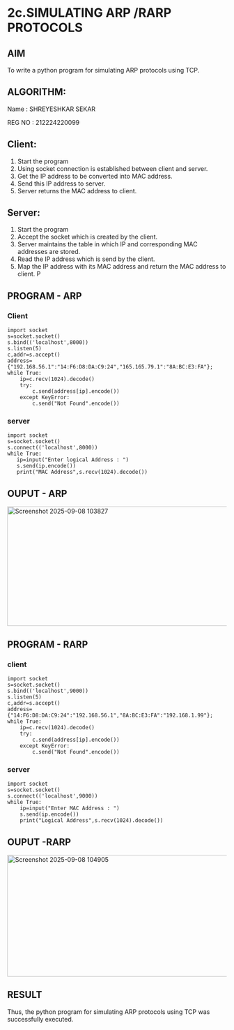 # 2c.SIMULATING ARP /RARP PROTOCOLS
## AIM
To write a python program for simulating ARP protocols using TCP.
## ALGORITHM:
Name : SHREYESHKAR SEKAR

REG NO : 212224220099
## Client:
1. Start the program
2. Using socket connection is established between client and server.
3. Get the IP address to be converted into MAC address.
4. Send this IP address to server.
5. Server returns the MAC address to client.
## Server:
1. Start the program
2. Accept the socket which is created by the client.
3. Server maintains the table in which IP and corresponding MAC addresses are
stored.
4. Read the IP address which is send by the client.
5. Map the IP address with its MAC address and return the MAC address to client.
P
## PROGRAM - ARP

### Client
```
import socket
s=socket.socket()
s.bind(('localhost',8000))
s.listen(5)
c,addr=s.accept()
address={"192.168.56.1":"14:F6:D8:DA:C9:24","165.165.79.1":"8A:BC:E3:FA"};
while True:
    ip=c.recv(1024).decode()
    try:
        c.send(address[ip].encode())
    except KeyError:
        c.send("Not Found".encode())
```
 ### server
 ```
 import socket
s=socket.socket()
s.connect(('localhost',8000))
while True:
    ip=input("Enter logical Address : ")
    s.send(ip.encode())
    print("MAC Address",s.recv(1024).decode())
```
    
## OUPUT - ARP

<img width="868" height="274" alt="Screenshot 2025-09-08 103827" src="https://github.com/user-attachments/assets/19a664dd-313b-4aa7-8df6-fa51561908ef" />


## PROGRAM - RARP

### client
```
import socket
s=socket.socket()
s.bind(('localhost',9000))
s.listen(5)
c,addr=s.accept()
address={"14:F6:D8:DA:C9:24":"192.168.56.1","8A:BC:E3:FA":"192.168.1.99"};
while True:
    ip=c.recv(1024).decode()
    try:
        c.send(address[ip].encode())
    except KeyError:
        c.send("Not Found".encode())
```

### server
```
import socket
s=socket.socket()
s.connect(('localhost',9000))
while True:
    ip=input("Enter MAC Address : ")
    s.send(ip.encode())
    print("Logical Address",s.recv(1024).decode())
```
## OUPUT -RARP
<img width="899" height="279" alt="Screenshot 2025-09-08 104905" src="https://github.com/user-attachments/assets/d656905f-d1ab-4fec-b49c-8f68b09fc5f4" />


## RESULT
Thus, the python program for simulating ARP protocols using TCP was successfully 
executed.
